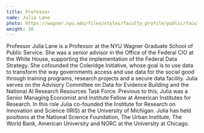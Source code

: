 ```yaml
---
title: Professor
name: Julia Lane
photo: https://wagner.nyu.edu/files/styles/faculty_profile/public/faculty/headshots/Julia-Lane_2.jpg?itok=37RrLxC9
weight: 10
---
```


Professor Julia Lane is a Professor at the NYU Wagner Graduate School of Public Service. She was a senior advisor in the Office of the Federal CIO at the White House, supporting the implementation of the Federal Data Strategy. She cofounded the Coleridge Initiative, whose goal is to use data to transform the way governments access and use data for the social good through training programs, research projects and a secure data facility. Julia serves on the Advisory Committee on Data for Evidence Building and the National AI Research Resources Task Force. Previous to this, Julia was a Senior Managing Economist and Institute Fellow at American Institutes for Research. In this role Julia co-founded the Institute for Research on Innovation and Science (IRIS) at the University of Michigan. Julia has held positions at the National Science Foundation, The Urban Institute, The World Bank, American University and NORC at the University at Chicago.
